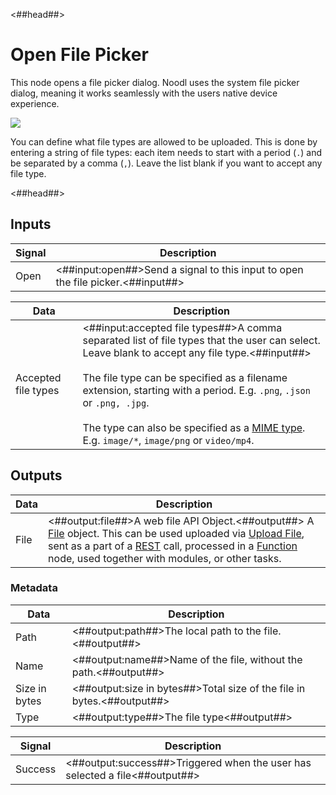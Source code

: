 <##head##>

# Open File Picker

This node opens a file picker dialog. Noodl uses the system file picker dialog, meaning it works seamlessly with the users native device experience.

<div class="ndl-image-with-background l">

![](/nodes/utilities/open-file-picker/open-file-picker.png)

</div>

You can define what file types are allowed to be uploaded. This is done by entering a <span class="ndl-data">string</span> of file types: each item needs to start with a period (`.`) and be separated by a comma (`,`). Leave the list blank if you want to accept any file type.

<##head##>

## Inputs

| Signal                               | Description                                                                     |
| ------------------------------------ | ------------------------------------------------------------------------------- |
| <span class="ndl-signal">Open</span> | <##input:open##>Send a signal to this input to open the file picker.<##input##> |

| Data                                              | Description                                                                                                                                                                                                                                                                                                                                                                                                                                                                  |
| ------------------------------------------------- | ---------------------------------------------------------------------------------------------------------------------------------------------------------------------------------------------------------------------------------------------------------------------------------------------------------------------------------------------------------------------------------------------------------------------------------------------------------------------------- |
| <span class="ndl-data">Accepted file types</span> | <##input:accepted file types##>A comma separated list of file types that the user can select. Leave blank to accept any file type.<##input##><br/><br/>The file type can be specified as a filename extension, starting with a period. E.g. `.png`, `.json` or `.png, .jpg`.<br/><br/>The type can also be specified as a [MIME type](https://developer.mozilla.org/en-US/docs/Web/HTTP/Basics_of_HTTP/MIME_types/Common_types). E.g. `image/*`, `image/png` or `video/mp4`. |

## Outputs

| Data                               | Description                                                                                                                                                                                                                                                                                                                                                                     |
| ---------------------------------- | ------------------------------------------------------------------------------------------------------------------------------------------------------------------------------------------------------------------------------------------------------------------------------------------------------------------------------------------------------------------------------- |
| <span class="ndl-data">File</span> | <##output:file##>A web file API Object.<##output##> A [File](https://developer.mozilla.org/en-US/docs/Web/API/File) object. This can be used uploaded via [Upload File](/nodes/data/cloud-data/upload-file), sent as a part of a [REST](/nodes/data/rest) call, processed in a [Function](/nodes/javascript/function) node, used together with modules, or other tasks. |

### Metadata

| Data                                        | Description                                                            |
| ------------------------------------------- | ---------------------------------------------------------------------- |
| <span class="ndl-data">Path</span>          | <##output:path##>The local path to the file.<##output##>               |
| <span class="ndl-data">Name</span>          | <##output:name##>Name of the file, without the path.<##output##>       |
| <span class="ndl-data">Size in bytes</span> | <##output:size in bytes##>Total size of the file in bytes.<##output##> |
| <span class="ndl-data">Type</span>          | <##output:type##>The file type<##output##>                             |

| Signal                                  | Description                                                                 |
| --------------------------------------- | --------------------------------------------------------------------------- |
| <span class="ndl-signal">Success</span> | <##output:success##>Triggered when the user has selected a file<##output##> |
